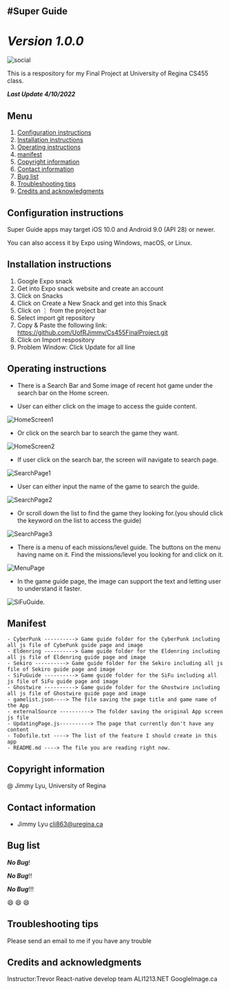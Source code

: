 #Super Guide
---
*Version 1.0.0*
=
![social](https://img.shields.io/github/followers/UofRJimmy?style=social)

This is a respository for my Final Project at University of Regina CS455 class.

___Last Update 4/10/2022___

## Menu

1. [Configuration instructions](#Configuration-instructions)
2. [Installation instructions](#Installation-instructions)
3. [Operating instructions](#Operating-instructions)
4. [manifest](#manifest)
5. [Copyright information](#Copyright-information)
6. [Contact information](#Contact-information)
7. [Bug list](#Bug-list)
8. [Troubleshooting tips](#Troubleshooting-tips)
9. [Credits and acknowledgments](#Credits-and-acknowledgments)


## Configuration instructions
Super Guide apps may target iOS 10.0 and Android 9.0 (API 28) or newer. 

You can also access it by Expo using Windows, macOS, or Linux.
## Installation instructions
1. Google Expo snack 
2. Get into Expo snack website and create an account
3. Click on Snacks
4. Click on Create a New Snack and get into this Snack
5. Click on ⋮ from the project bar
6. Select import git repository 
7. Copy & Paste the following link: https://github.com/UofRJimmy/Cs455FinalProject.git
8. Click on Import respository
9. Problem Window: Click Update for all line
## Operating instructions
- There is a Search Bar and Some image of recent hot game under the search bar on the Home screen.

- User can either click on the image to access the guide content.

![HomeScreen1](GithubImage/HomeScreen1.PNG)

- Or click on the search bar to search the game they want.

![HomeScreen2](GithubImage/HomeScreen2.PNG)

- If user click on the search bar, the screen will navigate to search page.

![SearchPage1](GithubImage/SearchPage1.PNG)

- User can either input the name of the game to search the guide.

![SearchPage2](GithubImage/SearchPage2.PNG)

- Or scroll down the list to find the game they looking for.(you should click the keyword on the list to access the guide)

![SearchPage3](GithubImage/SearchPage3.PNG)

- There is a menu of each missions/level guide. The buttons on the menu having name on it. Find the missions/level you looking for and click on it.

![MenuPage](GithubImage/MenuPage.PNG)

- In the game guide page, the image can support the text and letting user to understand it faster.

![SiFuGuide](GithubImage/SiFuGuide.PNG).

## Manifest

```
- CyberPunk ----------> Game guide folder for the CyberPunk including all js file of CybePunk guide page and image
- Eldenring ----------> Game guide folder for the Eldenring including all js file of Eldenring guide page and image
- Sekiro ----------> Game guide folder for the Sekiro including all js file of Sekiro guide page and image
- SiFuGuide ----------> Game guide folder for the SiFu including all js file of SiFu guide page and image
- Ghostwire ----------> Game guide folder for the Ghostwire including all js file of Ghostwire guide page and image
- gamelist.json----> The file saving the page title and game name of the App
- externalSource ----------> The folder saving the original App screen js file
- UpdatingPage.js----------> The page that currently don't have any content
- ToDofile.txt ----> The list of the feature I should create in this app
- README.md ----> The file you are reading right now.
```

## Copyright information
@ Jimmy Lyu, University of Regina
## Contact information
- Jimmy Lyu cli863@uregina.ca
## Bug list
___No Bug___!

___No Bug___!!

___No Bug___!!!

😄 😄 😄
## Troubleshooting tips
Please send an email to me if you have any trouble
## Credits and acknowledgments
Instructor:Trevor
React-native develop team
ALI1213.NET
GoogleImage.ca
